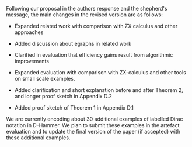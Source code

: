 Following our proposal in the authors response and the shepherd's
message, the main changes in the revised version are as follows:

* Expanded related work with comparison with ZX calculus and other
  approaches

* Added discussion about egraphs in related work

* Clarified in evaluation that efficiency gains result from
  algorithmic improvements

* Expanded evaluation with comparison with ZX-calculus and other tools
  on small scale examples.

* Added clarification and short explanation before and after Theorem
  2, and longer proof sketch in Appendix D.2

* Added proof sketch of Theorem 1 in Appendix D.1

We are currently encoding about 30 additional examples of labelled
Dirac notation in D-Hammer. We plan to submit these examples in the
artefact evaluation and to update the final version of the paper (if
accepted) with these additional examples.
